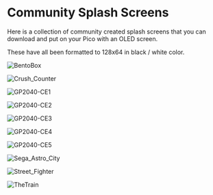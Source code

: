 # Community Splash Screens

Here is a collection of community created splash screens that you can download and put on your Pico with an OLED screen.  

These have all been formatted to 128x64 in black / white color.

![BentoBox](assets/images/community-splash-screens/BentoBox.png)

![Crush_Counter](assets/images/community-splash-screens/Crush%20Counter%20v2.0.png)

![GP2040-CE1](assets/images/community-splash-screens/GP2040-CE%201.png)

![GP2040-CE2](assets/images/community-splash-screens/GP2040-CE%202.png)

![GP2040-CE3](assets/images/community-splash-screens/GP2040-CE%203.png)

![GP2040-CE4](assets/images/community-splash-screens/GP2040-CE%204.png)

![GP2040-CE5](assets/images/community-splash-screens/GP2040-CE%205.png)

![Sega_Astro_City](assets/images/community-splash-screens/Sega%20Astro%20City.png)

![Street_Fighter](assets/images/community-splash-screens/Street%20Fighter.png)

![TheTrain](assets/images/community-splash-screens/TheTrain%20Logo.png)